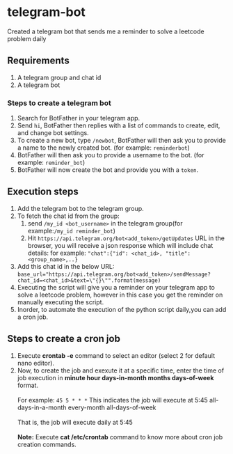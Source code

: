 # telegram-bot
Created a telegram bot that sends me a reminder to solve a leetcode problem daily

## Requirements
1. A telegram group and chat id
2. A telegram bot

### Steps to create a telegram bot
1. Search for BotFather in your telegram app.
2. Send `hi`, BotFather then replies with a list of commands to create, edit, and change bot settings.
3. To create a new bot, type `/newbot`, BotFather will then ask you to provide a name to the newly created bot. (for example: `reminderbot`)
4. BotFather will then ask you to provide a username to the bot. (for example: `reminder_bot`)
5. BotFather will now create the bot and provide you with a `token`.

## Execution steps
1. Add the telegram bot to the telegram group.
2. To fetch the chat id from the group:
   1. send `/my_id <bot_username>` in the telegram group(for example:`/my_id reminder_bot`)
   2. Hit `https://api.telegram.org/bot<add_token>/getUpdates` URL in the browser, you will receive a json response which will include chat details:
      for example: `"chat":{"id": <chat_id>, "title":<group_name>,..}`
3. Add this chat id in the below URL:
`base_url="https://api.telegram.org/bot<add_token>/sendMessage?chat_id=<chat_id>&text=\"{}\"".format(message)`
4. Executing the script will give you a reminder on your telegram app to solve a leetcode problem, however in this case you get the reminder on manually executing the script.
5. Inorder, to automate the execution of the python script daily,you can add a cron job.

## Steps to create a cron job
1. Execute **crontab -e** command to select an editor (select 2 for default nano editor).
2. Now, to create the job and exexute it at a specific time, enter the time of job execution in **minute hour days-in-month months days-of-week** format. <br><br>
   For example: `45 5 * * *`
   This indicates the job will execute at 5:45 all-days-in-a-month every-month all-days-of-week <br><br> 
   That is, the job will execute daily at 5:45 <br><br>
**Note:** Execute **cat /etc/crontab** command to know more about cron job creation commands.


